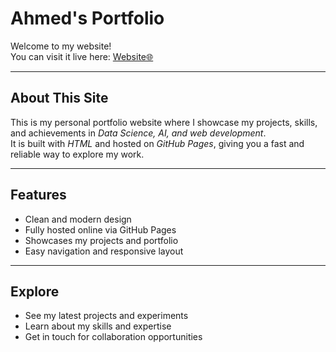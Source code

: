 # Ahmed's Portfolio

Welcome to my website!   
You can visit it live here: [ Website🌐](https://a7med668.github.io/)

---

## About This Site
This is my personal portfolio website where I showcase my projects, skills, and achievements in *Data Science, AI, and web development*.  
It is built with *HTML* and hosted on *GitHub Pages*, giving you a fast and reliable way to explore my work.

---

## Features
- Clean and modern design
- Fully hosted online via GitHub Pages
- Showcases my projects and portfolio
- Easy navigation and responsive layout

---

## Explore
- See my latest projects and experiments
- Learn about my skills and expertise
- Get in touch for collaboration opportunities

